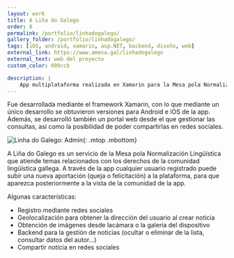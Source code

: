 ```yaml
---
layout: work
title: A Liña do Galego
order: 8
permalink: /portfolio/linhadogalego/
gallery_folder: /portfolio/linhadogalego/
tags: [iOS, android, xamarin, asp.NET, backend, diseño, web]
external_link: https://www.amesa.gal/linhadogalego
external_text: web del proyecto
custom_color: 009ccb

description: |
    App multiplataforma realizada en Xamarin para la Mesa pola Normalización Lingüística que atiende temas relacionados con los derechos de la comunidad lingüística gallega.
---
```


Fue desarrollada mediante el framework Xamarin, con lo que mediante un único desarrollo se obtuvieron versiones para Android e iOS de la app. Además, se desarrolló también un portal web desde el que gestionar las consultas, así como la posibilidad de poder compartirlas en redes sociales.

![Linha do Galego: Admin]({{site.baseurl}}/assets/img/static/linha-admin.png "Linha do Galego"){: .mtop .mbottom}

A Liña do Galego es un servicio de la Mesa pola Normalización Lingüística que atiende temas relacionados con los derechos de la comunidad lingüística gallega. A través de la app cualquier usuario registrado puede subir una nueva aportación (queja o felicitación) a la plataforma, para que aparezca posteriormente a la vista de la comunidad de la app.

Algunas características:

* Registro mediante redes sociales
* Geolocalización para obtener la dirección del usuario al crear noticia
* Obtención de imágenes desde lacámara o la galería del dispositivo
* Backend para la gestión de noticias (ocultar o eliminar de la lista, consultar datos del autor...)
* Compartir noticia en redes sociales
